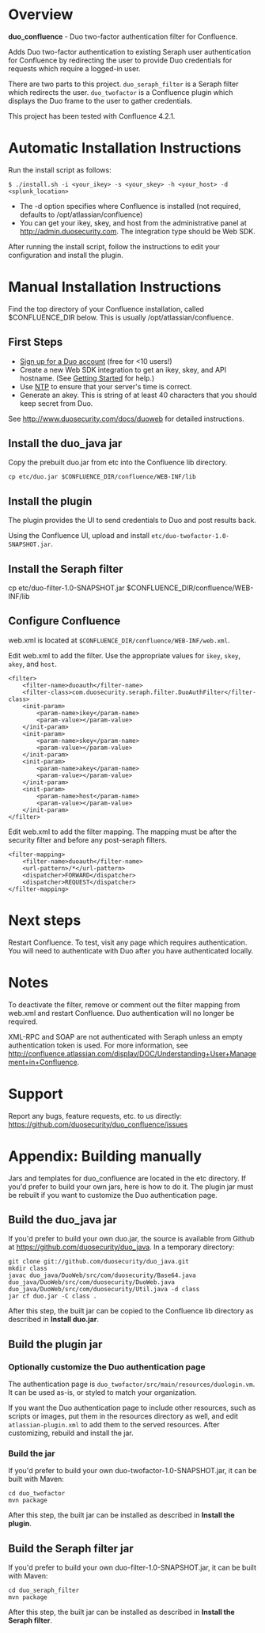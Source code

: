 # Overview

**duo_confluence** - Duo two-factor authentication filter for Confluence.

Adds Duo two-factor authentication to existing Seraph user authentication for
Confluence by redirecting the user to provide Duo credentials for requests
which require a logged-in user.

There are two parts to this project.  `duo_seraph_filter` is a Seraph
filter which redirects the user.  `duo_twofactor` is a Confluence plugin which
displays the Duo frame to the user to gather credentials.

This project has been tested with Confluence 4.2.1.

# Automatic Installation Instructions

Run the install script as follows:

```
$ ./install.sh -i <your_ikey> -s <your_skey> -h <your_host> -d <splunk_location>
```

- The -d option specifies where Confluence is installed (not required, defaults to /opt/atlassian/confluence)
- You can get your ikey, skey, and host from the administrative panel at http://admin.duosecurity.com. The integration type should be Web SDK.

After running the install script, follow the instructions to edit your
configuration and install the plugin.

# Manual Installation Instructions

Find the top directory of your Confluence installation, called $CONFLUENCE_DIR
below.  This is usually /opt/atlassian/confluence.

## First Steps

* [Sign up for a Duo account](http://www.duosecurity.com/pricing)
(free for <10 users!)
* Create a new Web SDK integration to get an ikey, skey, and API hostname.
(See [Getting Started](http://www.duosecurity.com/docs/getting_started)
for help.)
* Use [NTP](http://www.ntp.org/) to ensure that your server's time is correct.
* Generate an akey.  This is string of at least 40 characters that you should
keep secret from Duo.

See <http://www.duosecurity.com/docs/duoweb> for detailed instructions.

## Install the duo_java jar

Copy the prebuilt duo.jar from etc into the Confluence lib directory.

    cp etc/duo.jar $CONFLUENCE_DIR/confluence/WEB-INF/lib

## Install the plugin

The plugin provides the UI to send credentials to Duo and post results back.

Using the Confluence UI, upload and install
`etc/duo-twofactor-1.0-SNAPSHOT.jar`.

## Install the Seraph filter

  cp etc/duo-filter-1.0-SNAPSHOT.jar $CONFLUENCE_DIR/confluence/WEB-INF/lib

## Configure Confluence

web.xml is located at `$CONFLUENCE_DIR/confluence/WEB-INF/web.xml`.

Edit web.xml to add the filter.  Use the appropriate values for `ikey`,
`skey`, `akey`, and `host`.

    <filter>
        <filter-name>duoauth</filter-name>
        <filter-class>com.duosecurity.seraph.filter.DuoAuthFilter</filter-class>
        <init-param>
            <param-name>ikey</param-name>
            <param-value></param-value>
        </init-param>
        <init-param>
            <param-name>skey</param-name>
            <param-value></param-value>
        </init-param>
        <init-param>
            <param-name>akey</param-name>
            <param-value></param-value>
        </init-param>
        <init-param>
            <param-name>host</param-name>
            <param-value></param-value>
        </init-param>
    </filter>

Edit web.xml to add the filter mapping.  The mapping must be after the security
filter and before any post-seraph filters.

    <filter-mapping>
        <filter-name>duoauth</filter-name>
        <url-pattern>/*</url-pattern>
        <dispatcher>FORWARD</dispatcher>
        <dispatcher>REQUEST</dispatcher>
    </filter-mapping>

# Next steps

Restart Confluence.  To test, visit any page which requires authentication.
You will need to authenticate with Duo after you have authenticated locally.

# Notes

To deactivate the filter, remove or comment out the filter mapping from web.xml
and restart Confluence.  Duo authentication will no longer be required.

XML-RPC and SOAP are not authenticated with Seraph unless an empty
authentication token is used.  For more information, see <http://confluence.atlassian.com/display/DOC/Understanding+User+Management+in+Confluence>.

# Support

Report any bugs, feature requests, etc. to us directly:
<https://github.com/duosecurity/duo_confluence/issues>

# Appendix: Building manually

Jars and templates for duo_confluence are located in the etc directory.  If
you'd prefer to build your own jars, here is how to do it.  The plugin jar
must be rebuilt if you want to customize the Duo authentication page.

## Build the duo_java jar

If you'd prefer to build your own duo.jar, the source is available from Github
at <https://github.com/duosecurity/duo_java>.  In a temporary directory:

    git clone git://github.com/duosecurity/duo_java.git
    mkdir class
    javac duo_java/DuoWeb/src/com/duosecurity/Base64.java duo_java/DuoWeb/src/com/duosecurity/DuoWeb.java duo_java/DuoWeb/src/com/duosecurity/Util.java -d class
    jar cf duo.jar -C class .

After this step, the built jar can be copied to the Confluence lib directory
as described in **Install duo.jar**.

## Build the plugin jar

### Optionally customize the Duo authentication page

The authentication page is `duo_twofactor/src/main/resources/duologin.vm`.  It
can be used as-is, or styled to match your organization.

If you want the Duo authentication page to include other resources, such as 
scripts or images, put them in the resources directory as well, and edit
`atlassian-plugin.xml` to add them to the served resources.  After customizing,
rebuild and install the jar.

### Build the jar

If you'd prefer to build your own duo-twofactor-1.0-SNAPSHOT.jar, it can
be built with Maven:

    cd duo_twofactor
    mvn package

After this step, the built jar can be installed as described in
**Install the plugin**.

## Build the Seraph filter jar

If you'd prefer to build your own duo-filter-1.0-SNAPSHOT.jar, it can be
built with Maven:

    cd duo_seraph_filter
    mvn package

After this step, the built jar can be installed as described in
**Install the Seraph filter**.
